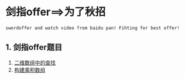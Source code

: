 # 剑指offer==>为了秋招
`swordoffer and watch video from baidu pan! Fihting for best offer!`


## 1. 剑指offer题目
1. [二维数组中的查找](https://www.baidu.com)
2. [构建乘积数组](https://github.com/Aaron-cdx/swordoffer/blob/master/src/main/java/com/duanxi/newcode/BuildMultiplyArray.java "构建乘积数组")

